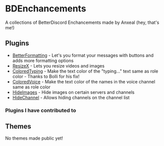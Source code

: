 # BDEnchancements
A collections of BetterDiscord Enchancements made by Anxeal (hey, that's me!)

## Plugins
* [BetterFormatting](https://github.com/Anxeal/BDEnhancements/blob/master/plugins/BetterFormatting) - Let's you format your messages with buttons and adds more formatting options
* [ResizeX](https://github.com/Anxeal/BDEnhancements/blob/master/plugins/ResizeX/) - Lets you resize videos and images
* [ColoredTyping](https://github.com/Anxeal/BDEnhancements/blob/master/plugins/ColoredTyping) - Make the text color of the "typing..." text same as role color - Thanks to Bolli for his fix!
* [ColoredVoice](https://github.com/Anxeal/BDEnhancements/blob/master/plugins/ColoredVoice) - Make the text color of the names in the voice channel same as role color
* [HideImages](https://github.com/Anxeal/BDEnhancements/blob/master/plugins/HideImages) - Hide images on certain servers and channels
* [HideChannel](https://github.com/Anxeal/BDEnhancements/blob/master/plugins/HideChannel) - Allows hiding channels on the channel list

### Plugins I have contributed to

## Themes
No themes made public yet!
